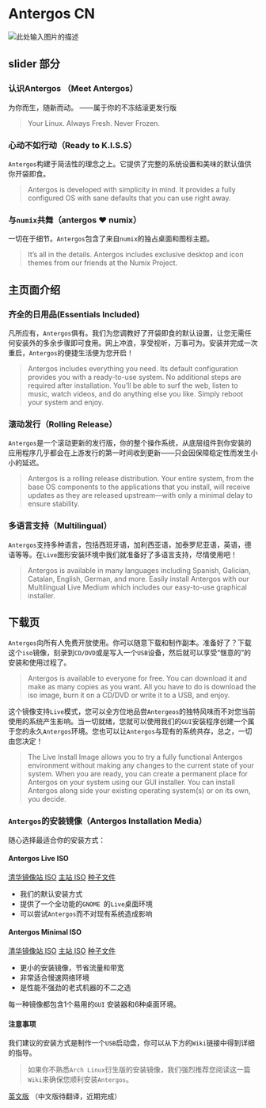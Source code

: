 # Antergos CN
![此处输入图片的描述][1]
## slider 部分

### 认识Antergos （Meet Antergos）
为你而生，随新而动。
——属于你的不冻结滚更发行版
>Your Linux. Always Fresh. Never Frozen.

### 心动不如行动（Ready to K.I.S.S）
`Antergos`构建于简洁性的理念之上。它提供了完整的系统设置和美味的默认值供你开袋即食。
>Antergos is developed with simplicity in mind. It provides a fully configured OS with sane defaults that you can use right away.

### 与`numix`共舞（antergos ❤ numix）
一切在于细节。`Antergos`包含了来自`numix`的独占桌面和图标主题。
>It’s all in the details. Antergos includes exclusive desktop and icon themes from our friends at the Numix Project.

## 主页面介绍
### 齐全的日用品(Essentials Included)
凡所应有，`Antergos`俱有。我们为您调教好了开袋即食的默认设置，让您无需任何安装外的多余步骤即可食用。网上冲浪，享受视听，万事可为。安装并完成一次重启，`Antergos`的便捷生活便为您开启！
>Antergos includes everything you need. Its default configuration provides you with a ready-to-use system. No additional steps are required after installation. You’ll be able to surf the web, listen to music, watch videos, and do anything else you like. Simply reboot your system and enjoy. 
### 滚动发行（Rolling Release）
`Antergos`是一个滚动更新的发行版，你的整个操作系统，从底层组件到你安装的应用程序几乎都会在上游发行的第一时间收到更新——只会因保障稳定性而发生小小的延迟。
>Antergos is a rolling release distribution. Your entire system, from the base OS components to the applications that you install, will receive updates as they are released upstream—with only a minimal delay to ensure stability. 
### 多语言支持（Multilingual）
`Antergos`支持多种语言，包括西班牙语，加利西亚语，加泰罗尼亚语，英语，德语等等。在`Live`图形安装环境中我们就准备好了多语言支持，尽情使用吧！
>Antergos is available in many languages including Spanish, Galician, Catalan, English, German, and more.
Easily install Antergos with our Multilingual Live Medium which includes our easy-to-use graphical installer. 

## 下载页
`Antergos`向所有人免费开放使用。你可以随意下载和制作副本。准备好了？下载这个`iso`镜像，刻录到`CD/DVD`或是写入一个`USB`设备，然后就可以享受“惬意的”的安装和使用过程了。
>Antergos is available to everyone for free. You can download it and make as many copies as you want. All you have to do is download the iso image, burn it on a CD/DVD or write it to a USB, and enjoy.

这个镜像支持`Live`模式，您可以全方位地品尝`Antergeos`的独特风味而不对您当前使用的系统产生影响。当一切就绪，您就可以使用我们的`GUI`安装程序创建一个属于您的永久`Antergos`环境。您也可以让`Antergos`与现有的系统共存，总之，一切由您决定！
>The Live Install Image allows you to try a fully functional Antergos environment without making any changes to the current state of your system. When you are ready, you can create a permanent place for Antergos on your system using our GUI installer. You can install Antergos along side your existing operating system(s) or on its own, you decide.

### `Antergos`的安装镜像（Antergos Installation Media）
随心选择最适合你的安装方式：

#### Antergos Live ISO
[清华镜像站 ISO](https://mirrors.tuna.tsinghua.edu.cn/antergos/iso/release/antergos-18.7-x86_64.iso)
[主站 ISO](https://antergos.com/download/antergos-live-iso/)
[种子文件](https://mirrors.tuna.tsinghua.edu.cn/antergos/iso/release/antergos-18.7-x86_64.iso.torrent)
 - 我们的默认安装方式
 - 提供了一个全功能的`GNOME `的`Live`桌面环境
 - 可以尝试`Antergos`而不对现有系统造成影响

#### Antergos Minimal ISO
[清华镜像站 ISO](https://mirrors.tuna.tsinghua.edu.cn/antergos/iso/release/antergos-minimal-18.7-x86_64.iso)
[主站 ISO](https://antergos.com/download/antergos-minimal-iso/)
[种子文件](https://mirrors.tuna.tsinghua.edu.cn/antergos/iso/release/antergos-minimal-18.7-x86_64.iso.torrent)
 - 更小的安装镜像，节省流量和带宽
 - 非常适合慢速网络环境
 - 是性能不强劲的老式机器的不二之选

每一种镜像都包含$1$个易用的`GUI` 安装器和$6$种桌面环境。

#### 注意事项
我们建议的安装方式是制作一个`USB`启动盘，你可以从下方的`Wiki`链接中得到详细的指导。
> 如果你不熟悉`Arch Linux`衍生版的安装镜像，我们强烈推荐您阅读这一篇`Wiki`来确保您顺利安装`Antergos`。

[英文版](https://antergos.com/wiki/article/create-a-working-live-usb/)
（中文版待翻译，近期完成）




  [1]: https://s1.ax1x.com/2018/07/31/PdoQ3t.png
